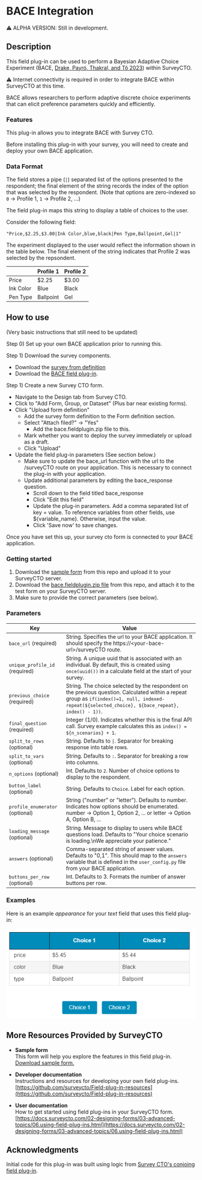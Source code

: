 # BACE Integration

:warning: ALPHA VERSION: Still in development.

## Description

This field plug-in can be used to perform a Bayesian Adaptive Choice Experiment (BACE, [Drake, Payró, Thakral, and Tô 2023](https://github.com/tt-econ/bace)) within SurveyCTO.

:warning: Internet connectivity is required in order to integrate BACE within SurveyCTO at this time.

BACE allows researchers to perform adaptive discrete choice experiments that can elicit preference parameters quickly and efficiently.

### Features

This plug-in allows you to integrate BACE with Survey CTO.

Before installing this plug-in with your survey, you will need to create and deploy your own BACE application.

### Data Format

The field stores a pipe (`|`) separated list of the options presented to the respondent; the final element of the string records the index of the option that was selected by the respondent.
(Note that options are zero-indexed so `0` -> Profile 1, `1` -> Profile 2, ...)

The field plug-in maps this string to display a table of choices to the user.

Consider the following field:

    "Price,$2.25,$3.00|Ink Color,blue,black|Pen Type,Ballpoint,Gel|1"

The experiment displayed to the user would reflect the information shown in the table below. The final element of the string indicates that Profile 2 was selected by the repsondent.

| | Profile 1 | Profile 2 |
| --- | --- | --- |
| Price | $2.25 | $3.00 |
| Ink Color | Blue | Black |
| Pen Type | Ballpoint | Gel |


## How to use

(Very basic instructions that still need to be updated)

Step 0) Set up your own BACE application prior to running this.

Step 1) Download the survey components.

- Download the [survey from definition](https://github.com/mhdrake/bace_surveycto/blob/main/BACE%20Example.xlsx)
- Download the [BACE field plug-in](https://github.com/mhdrake/bace_surveycto/blob/main/bace.fieldplugin.zip).

Step 1) Create a new Survey CTO form.

- Navigate to the Design tab from Survey CTO.
- Click to "Add Form, Group, or Dataset" (Plus bar near existing forms).
- Click "Upload form definition"
  - Add the survey form definition to the Form definition section.
  - Select "Attach filed?" -> "Yes"
    - Add the bace.fieldplugin.zip file to this.
  - Mark whether you want to deploy the survey immediately or upload as a draft.
  - Click "Upload"
- Update the field plug-in parameters (See section below.)
  - Make sure to update the bace_url function with the url to the /surveyCTO route on your application.
  This is necessary to connect the plug-in with your application.
  - Update additional parameters by editing the bace_response question.
    - Scroll down to the field titled bace_response
    - Click "Edit this field"
    - Update the plug-in parameters.
    Add a comma separated list of key = value.
    To reference variables from other fields, use ${variable_name}.
    Otherwise, input the value.
    - Click 'Save now' to save changes.

Once you have set this up, your survey cto form is connected to your BACE application.

### Getting started

1. Download the [sample form](https://github.com/mhdrake/bace_surveycto/blob/main/BACE%20Example.xlsx) from this repo and upload it to your SurveyCTO server.
2. Download the [bace.fieldplugin.zip file](https://github.com/mhdrake/bace_surveycto/blob/main/bace.fieldplugin.zip) from this repo, and attach it to the test form on your SurveyCTO server.
3. Make sure to provide the correct parameters (see below).

### Parameters

| Key | Value |
| --- | --- |
| `bace_url` (required) | String. Specifies the url to your BACE application. It should specify the https://\<your-bace-url\>/surveyCTO route. |
| `unique_profile_id` (required) | String. A unique uuid that is associated with an individual. By default, this is created using `once(uuid())` in a calculate field at the start of your survey. |
| `previous_choice` (required) | String. The choice selected by the respondent on the previous question. Calculated within a repeat group as `if(index()=1, null, indexed-repeat(${selected_choice}, ${bace_repeat}, index() - 1))`. |
| `final_question` (required) | Integer (1/0). Indicates whether this is the final API call. Survey example calculates this as `index() = ${n_scenarios} + 1`. |
| `split_to_rows` (optional) | String. Defaults to `\|`. Separator for breaking response into table rows. |
| `split_to_vars` (optional) | String. Defaults to `:`. Separator for breaking a row into columns. |
| `n_options` (optional) | Int. Defaults to `2`. Number of choice options to display to the respondent. |
| `button_label` (optional) | String. Defaults to `Choice`. Label for each option. |
| `profile_enumerator` (optional) | String ("number" or "letter"). Defaults to number. Indicates how options should be enumerated. number -> Option 1, Option 2, ... or letter -> Option A, Option B, ... |
| `loading_message` (optional) |  String. Message to display to users while BACE questions load. Defaults to "Your choice scenario is loading.\nWe appreciate your patience." |
| `answers` (optional) | Comma-separated string of answer values. Defaults to "0,1". This should map to the `answers` variable that is defined in the `user_config.py` file from your BACE application. |
| `buttons_per_row` (optional) | Int. Defaults to 3. Formats the number of answer buttons per row. |

### Examples

Here is an example *appearance* for your *text* field that uses this field plug-in: 

![Alt text](images/image.png)


## More Resources Provided by SurveyCTO

* **Sample form**  
This form will help you explore the features in this field plug-in.  
[Download sample form.](https://github.com/mhdrake/bace_surveycto/blob/main/BACE%20Example.xlsx)

* **Developer documentation**  
Instructions and resources for developing your own field plug-ins.  
[https://github.com/surveycto/Field-plug-in-resources](https://github.com/surveycto/Field-plug-in-resources)

* **User documentation**  
How to get started using field plug-ins in your SurveyCTO form.  
[https://docs.surveycto.com/02-designing-forms/03-advanced-topics/06.using-field-plug-ins.html](https://docs.surveycto.com/02-designing-forms/03-advanced-topics/06.using-field-plug-ins.html)

## Acknowledgments

Initial code for this plug-in was built using logic from [Survey CTO's conjoing field plug-in](https://github.com/surveycto/conjoint/).